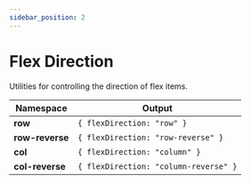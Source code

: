 ```yaml
---
sidebar_position: 2
---
```


# Flex Direction
Utilities for controlling the direction of flex items.

Namespace | Output
--------- | ------
**row** | `{ flexDirection: "row" }`
**row-reverse** | `{ flexDirection: "row-reverse" }`
**col** | `{ flexDirection: "column" }`
**col-reverse** | `{ flexDirection: "column-reverse" }`